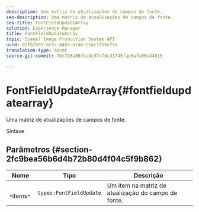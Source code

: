```yaml
---
description: Uma matriz de atualizações de campos de fonte.
seo-description: Uma matriz de atualizações de campos de fonte.
seo-title: FontFieldUpdateArray
solution: Experience Manager
title: FontFieldUpdateArray
topic: Scene7 Image Production System API
uuid: d2fbf891-ec1c-4465-a14e-c5ac1f5bef5a
translation-type: tm+mt
source-git-commit: 7bc7b3a86fbcdc57cfdc31745fae3afc06e44b15

---
```



# FontFieldUpdateArray{#fontfieldupdatearray}

Uma matriz de atualizações de campos de fonte.

Sintaxe

## Parâmetros {#section-2fc9bea56b6d4b72b80d4f04c5f9b862}

| Nome | Tipo | Descrição |
|---|---|---|
| ` *`items`*` | `types:FontFieldUpdate` | Um item na matriz de atualização do campo de fonte. |

